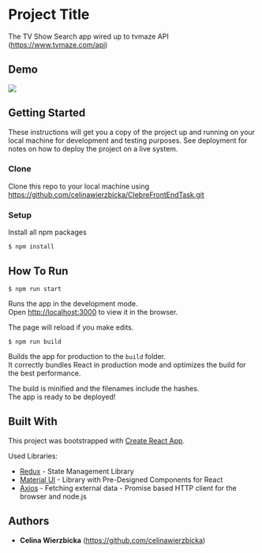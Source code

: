 # Project Title

The TV Show Search app wired up to tvmaze API (https://www.tvmaze.com/api)

## Demo

![](demo.gif)

## Getting Started

These instructions will get you a copy of the project up and running on your local machine for development and testing purposes. See deployment for notes on how to deploy the project on a live system.

### Clone

Clone this repo to your local machine using https://github.com/celinawierzbicka/ClebreFrontEndTask.git

### Setup

Install all npm packages

```
$ npm install
```

## How To Run

```
$ npm run start
```
Runs the app in the development mode.<br />
Open [http://localhost:3000](http://localhost:3000) to view it in the browser.

The page will reload if you make edits.<br />

```
$ npm run build
```

Builds the app for production to the `build` folder.<br />
It correctly bundles React in production mode and optimizes the build for the best performance.

The build is minified and the filenames include the hashes.<br />
The app is ready to be deployed!

## Built With

This project was bootstrapped with [Create React App](https://github.com/facebook/create-react-app).

Used Libraries:
* [Redux](https://redux.js.org/) - State Management Library
* [Material UI](https://material-ui.com/) - Library with Pre-Designed Components for React
* [Axios](https://github.com/axios/axios) - Fetching external data - Promise based HTTP client for the browser and node.js

## Authors

* **Celina Wierzbicka** (https://github.com/celinawierzbicka)
